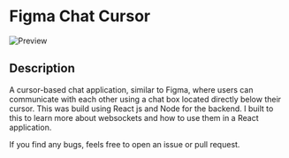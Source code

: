 # Figma Chat Cursor

![Preview](https://github.com/Erik3010/figima-chat-cursor/blob/master/preview/preview.gif?raw=true)

## Description

A cursor-based chat application, similar to Figma, where users can communicate with each other using a chat box located directly below their cursor. This was build using React js and Node for the backend. I built to this to learn more about websockets and how to use them in a React application.

If you find any bugs, feels free to open an issue or pull request.
